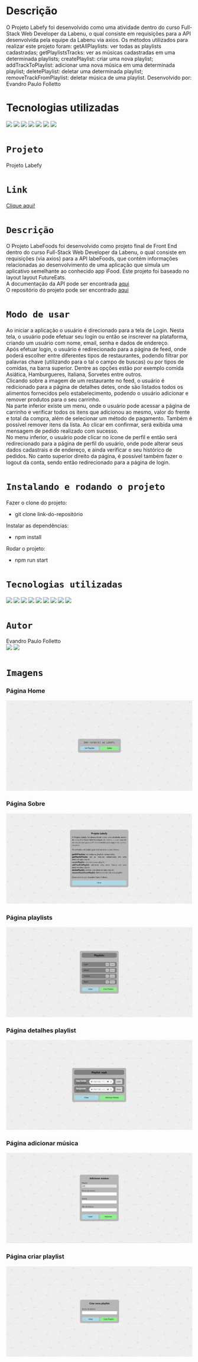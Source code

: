 # Descrição
O Projeto Labefy foi desenvolvido como uma atividade dentro do curso Full-Stack Web Developer da Labenu, o qual consiste em requisições para a API desenvolvida pela equipe da Labenu via axios.
Os métodos utilizados para realizar este projeto foram:
getAllPlaylists: ver todas as playlists cadastradas;
getPlaylistsTracks: ver as músicas cadastradas em uma determinada playlists;
createPlaylist: criar uma nova playlist;
addTrackToPlaylist: adicionar uma nova música em uma determinada playlist;
deletePlaylist: deletar uma determinada playlist;
removeTrackFromPlaylist: deletar música de uma playlist.
Desenvolvido por: Evandro Paulo Folletto

# Tecnologias utilizadas
<div>
<img src="https://img.shields.io/badge/Visual_Studio_Code-0078D4?style=for-the-badge&logo=visual%20studio%20code&logoColor=white">
<img src="https://img.shields.io/badge/JavaScript-F7DF1E?style=for-the-badge&logo=javascript&logoColor=black">
<img src="https://img.shields.io/badge/HTML5-E34F26?style=for-the-badge&logo=html5&logoColor=white">
<img src="https://img.shields.io/badge/CSS-239120?&style=for-the-badge&logo=css3&logoColor=white">
<img src="https://img.shields.io/badge/styled--components-DB7093?style=for-the-badge&logo=styled-components&logoColor=white">
<img src="https://img.shields.io/badge/React-20232A?style=for-the-badge&logo=react&logoColor=61DAFB">
<img src="https://img.shields.io/badge/GitHub-100000?style=for-the-badge&logo=github&logoColor=white">
</div>


# `Projeto`
Projeto Labefy

# `Link`
[Clique aqui!](http://folletto-labefy.surge.sh/)

# `Descrição`
O Projeto LabeFoods foi desenvolvido como projeto final de Front End dentro do curso Full-Stack Web Developer da Labenu, o qual consiste em requisições (via axios) para a API labeFoods, que contém informações relacionadas ao desenvolvimento de uma aplicação que simula um aplicativo semelhante ao conhecido app iFood. Este projeto foi baseado no layout layout FutureEats.
</br>
A documentação da API pode ser encontrada [aqui](https://documenter.getpostman.com/view/7549981/SWTEdGtT)
</br>
O repositório do projeto pode ser encontrado [aqui](https://github.com/future4code/Alves-labe-food5)

# `Modo de usar`
Ao iniciar a aplicação o usuário é direcionado para a tela de Login. Nesta tela, o usuário pode efetuar seu login ou então se inscrever na plataforma, criando um usuário com nome, email, senha e dados de endereço.
</br>
Após efetuar login, o usuário é redirecionado para a página de feed, onde poderá escolher entre diferentes tipos de restaurantes, podendo filtrar por palavras chave (utilizando para o tal o campo de buscas) ou por tipos de comidas, na barra superior. Dentre as opções estão por exemplo comida Asiática, Hamburgueres, Italiana, Sorvetes entre outros.
</br>
Clicando sobre a imagem de um restaurante no feed, o usuário é redicionado para a página de detalhes detes, onde são listados todos os alimentos fornecidos pelo estabelecimento, podendo o usuário adicionar e remover produtos para o seu carrinho.
</br>
Na parte inferior existe um menu, onde o usuário pode acessar a página de carrinho e verificar todos os itens que adicionou ao mesmo, valor do frente e total da compra, além de selecionar um método de pagamento. Também é possível remover itens da lista. Ao clicar em confirmar, será exibida uma mensagem de pedido realizado com sucesso.
</br>
No menu inferior, o usuário pode clicar no ícone de perfil e então será redirecionado para a página de perfil do usuário, onde pode alterar seus dados cadastrais e de endereço, e ainda verificar o seu histórico de pedidos. No canto superior direito da página, é possível também fazer o logout da conta, sendo então redirecionado para a página de login.

# `Instalando e rodando o projeto`
Fazer o clone do projeto:
- git clone link-do-repositório

Instalar as dependências:
- npm install

Rodar o projeto:
- npm run start

# `Tecnologias utilizadas`
<div>
<img src="https://img.shields.io/badge/Visual_Studio_Code-0078D4?style=for-the-badge&logo=visual%20studio%20code&logoColor=white">
<img src="https://img.shields.io/badge/JavaScript-F7DF1E?style=for-the-badge&logo=javascript&logoColor=black">
<img src="https://img.shields.io/badge/HTML5-E34F26?style=for-the-badge&logo=html5&logoColor=white">
<img src="https://img.shields.io/badge/styled--components-DB7093?style=for-the-badge&logo=styled-components&logoColor=white">
<img src="https://img.shields.io/badge/React-20232A?style=for-the-badge&logo=react&logoColor=61DAFB">
<img src="https://img.shields.io/badge/GIT-E44C30?style=for-the-badge&logo=git&logoColor=white">
<img src="https://img.shields.io/badge/GitHub-100000?style=for-the-badge&logo=github&logoColor=white">
<img src="https://img.shields.io/badge/Markdown-000000?style=for-the-badge&logo=markdown&logoColor=white">
<img src="https://img.shields.io/badge/React_Router-CA4245?style=for-the-badge&logo=react-router&logoColor=white">
</div>

# `Autor`
Evandro Paulo Folletto
</br>
<a href="https://www.linkedin.com/in/evandrofolletto/"><img src="https://img.shields.io/badge/LinkedIn-0077B5?style=for-the-badge&logo=linkedin&logoColor=white"></a> <a href="https://github.com/epfolletto"><img src="https://img.shields.io/badge/GitHub-100000?style=for-the-badge&logo=github&logoColor=white"></a> 
</br>

# `Imagens`
### Página Home
<img src="./src/assets/img/Site_1.png"/>

### Página Sobre
<img src="./src/assets/img/Site_6.png"/>

### Página playlists
<img src="./src/assets/img/Site_2.png"/>

### Página detalhes playlist
<img src="./src/assets/img/Site_3.png"/>

### Página adicionar música
<img src="./src/assets/img/Site_4.png"/>

### Página criar playlist
<img src="./src/assets/img/Site_5.png"/>
